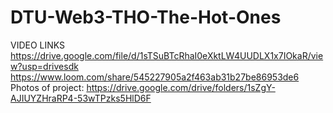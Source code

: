 # DTU-Web3-THO-The-Hot-Ones

VIDEO LINKS
https://drive.google.com/file/d/1sTSuBTcRhaI0eXktLW4UUDLX1x7IOkaR/view?usp=drivesdk
https://www.loom.com/share/545227905a2f463ab31b27be86953de6
Photos of project: https://drive.google.com/drive/folders/1sZgY-AJIUYZHraRP4-53wTPzks5HlD6F
